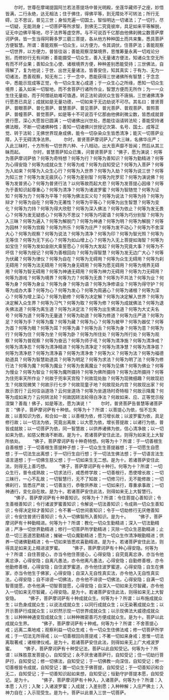 <!-- { "loadSidebar": true } -->
　　尔时，世尊在摩竭提国阿兰若法菩提场中普光明殿，坐莲华藏师子之座，妙悟皆满，二行永绝，达无相法；住于佛住，得佛平等，到无障处不可转法；所行无碍，立不思议，普见三世；身恒充遍一切国土，智恒明达一切诸法；了一切行，尽一切疑，无能测身；一切菩萨等所求智，到佛无二究竟彼岸，具足如来平等解脱，证无中边佛平等地，尽于法界等虚空界。与不可说百千亿那由他佛刹微尘数菩萨摩诃萨俱，皆一生当得阿耨多罗三藐三菩提，各从他方种种国土而共来集，悉具菩萨方便智慧。所谓：善能观察一切众生，以方便力，令其调伏，住菩萨法；善能观察一切世界，以方便力，普皆往诣；善能观察涅槃境界，思惟筹量永离一切戏论分别，而修妙行无有间断；善能摄受一切众生，善入无量诸方便法，知诸众生空无所有而不坏业果；善知众生心使、诸根境界方便，种种差别悉能受持；三世佛法，自得解了，复为他说；于世、出世无量诸法，皆善安住，知其真实；于有为、无为一切诸法，悉善观察，知无有二；于一念中，悉能获得三世诸佛所有智慧；于念念中，悉能示现成等正觉，令一切众生发心成道；于一众生心之所缘，悉知一切众生境界；虽入如来一切智地，而不舍菩萨行诸所作业，智慧方便而无所作；为一一众生住无量劫，而于阿僧祇劫难可值遇，转正法轮调伏众生皆不唐捐，三世诸佛清净行愿悉已具足；成就如是无量功德，一切如来于无边劫说不可尽。其名曰：普贤菩萨、普眼菩萨、普化菩萨、普慧菩萨、普见菩萨、普光菩萨、普观菩萨、普照菩萨、普幢菩萨、普觉菩萨。如是等十不可说百千亿那由他佛刹微尘数，皆悉成就普贤行愿，深心大愿皆已圆满；一切诸佛出兴世处，悉能往诣请转法轮；善能受持诸佛法眼，不断一切诸佛种性；善知一切诸佛兴世授记次第、名号、国土、成等正觉、转于法轮；无佛世界现身成佛，能令一切杂染众生皆悉清净；能灭一切菩萨业障，入于无碍清净法界。
　　尔时，普贤菩萨摩诃萨入广大三昧，名佛华庄严；入此三昧时，十方所有一切世界六种、十八相动，出大音声靡不皆闻；然后从其三昧而起。
　　尔时，普慧菩萨知众已集，问普贤菩萨言：“佛子，愿为演说：何等为菩萨摩诃萨依？何等为奇特想？何等为行？何等为善知识？何等为勤精进？何等为心得安隐？何等为成就众生？何等为戒？何等为自知受记？何等为入菩萨？何等为入如来？何等为入众生心行？何等为入世界？何等为入劫？何等为说三世？何等为知三世？何等为发无疲厌心？何等为差别智？何等为陀罗尼？何等为演说佛？何等为发普贤心？何等为普贤行法？以何等故而起大悲？何等为发菩提心因缘？何等为于善知识起尊重心？何等为清净？何等为诸波罗蜜？何等为智随觉？何等为证知？何等为力？何等为平等？何等为佛法实义句？何等为说法？何等为持？何等为辩才？何等为自在？何等为无著性？何等为平等心？何等为出生智慧？何等为变化？何等为力持？何等为得大欣慰？何等为深入佛法？何等为依止？何等为发无畏心？何等为发无疑惑心？何等为不思议？何等为巧密语？何等为巧分别智？何等为入三昧？何等为遍入？何等为解脱门？何等为神通？何等为明？何等为解脱？何等为园林？何等为宫殿？何等为所乐？何等为庄严？何等为发不动心？何等为不舍深大心？何等为观察？何等为说法？何等为清净？何等为印？何等为智光照？何等为无等住？何等为无下劣心？何等为如山增上心？何等为入无上菩提如海智？何等为如宝住？何等为发如金刚大乘誓愿心？何等为大发起？何等为究竟大事？何等为不坏信？何等为授记？何等为善根回向？何等为得智慧？何等为发无边广大心？何等为伏藏？何等为律仪？何等为自在？何等为无碍用？何等为众生无碍用？何等为刹无碍用？何等为法无碍用？何等为身无碍用？何等为愿无碍用？何等为境界无碍用？何等为智无碍用？何等为神通无碍用？何等为神力无碍用？何等为力无碍用？何等为游戏？何等为境界？何等为力？何等为无畏？何等为不共法？何等为业？何等为身？何等为身业？何等为身？何等为语？何等为净修语业？何等为得守护？何等为成办大事？何等为心？何等为发心？何等为周遍心？何等为诸根？何等为深心？何等为增上深心？何等为勤修？何等为决定解？何等为决定解入世界？何等为决定解入众生界？何等为习气？何等为取？何等为修？何等为成就佛法？何等为退失佛法道？何等为离生道？何等为决定法？何等为出生佛法道？何等为大丈夫名号？何等为道？何等为无量道？何等为助道？何等为修道？何等为庄严道？何等为足？何等为手？何等为腹？何等为藏？何等为心？何等为被甲？何等为器仗？何等为首？何等为眼？何等为耳？何等为鼻？何等为舌？何等为身？何等为意？何等为行？何等为住？何等为坐？何等为卧？何等为所住处？何等为所行处？何等为观察？何等为普观察？何等为奋迅？何等为师子吼？何等为清净施？何等为清净戒？何等为清净忍？何等为清净精进？何等为清净定？何等为清净慧？何等为清净慈？何等为清净悲？何等为清净喜？何等为清净舍？何等为义？何等为法？何等为福德助道具？何等为智慧助道具？何等为明足？何等为求法？何等为明了法？何等为修行法？何等为魔？何等为魔业？何等为舍离魔业？何等为见佛？何等为佛业？何等为慢业？何等为智业？何等为魔所摄持？何等为佛所摄持？何等为法所摄持？何等为住兜率天所作业？何故于兜率天宫殁？何故现处胎？何等为现微细趣？何故现初生？何故现微笑？何故示行七步？何故现童子地？何故现处内宫？何故现出家？何故示苦行？云何往诣道场？云何坐道场？何等为坐道场时奇特相？何故示降魔？何等为成如来力？云何转法轮？何故因转法轮得白净法？何故如来、应、正等觉示般涅槃？善哉！佛子，如是等法，愿为演说！”
　　尔时，普贤菩萨告普慧等诸菩萨言：“佛子，菩萨摩诃萨有十种依。何等为十？所谓：以菩提心为依，恒不忘失故；以善知识为依，和合如一故；以善根为依，修习增长故；以波罗蜜为依，具足修行故；以一切法为依，究竟出离故；以大愿为依，增长菩提故；以诸行为依，普皆成就故；以一切菩萨为依，同一智慧故；以供养诸佛为依，信心清净故；以一切如来为依，如慈父教诲不断故。是为十。若诸菩萨安住此法，则得为如来无上大智所依处。
　　“佛子，菩萨摩诃萨有十种奇特想。何等为十？所谓：于一切善根生自善根想；于一切善根生菩提种子想；于一切众生生菩提器想；于一切愿生自愿想；于一切法生出离想；于一切行生自行想；于一切法生佛法想；于一切语言法生语言道想；于一切佛生慈父想；于一切如来生无二想。是为十。若诸菩萨安住此法，则得无上善巧想。
　　“佛子，菩萨摩诃萨有十种行。何等为十？所谓：一切众生行，普令成熟故；一切求法行，咸悉修学故；一切善根行，悉使增长故；一切三昧行，一心不乱故；一切智慧行，无不了知故；一切修习行，无不能修故；一切佛刹行，皆悉庄严故；一切善友行，恭敬供养故；一切如来行，尊重承事故；一切神通行，变化自在故。是为十。若诸菩萨安住此法，则得如来无上大智慧行。
　　“佛子，菩萨摩诃萨有十种善知识。何等为十？所谓：令住菩提心善知识；令生善根善知识；令行诸波罗蜜善知识；令解说一切法善知识；令成熟一切众生善知识；令得决定辩才善知识；令不著一切世间善知识；令于一切劫修行无厌倦善知识；令安住普贤行善知识；令入一切佛智所入善知识。是为十。
　　“佛子，菩萨摩诃萨有十种勤精进。何等为十？所谓：教化一切众生勤精进；深入一切法勤精进；严净一切世界勤精进；修行一切菩萨所学勤精进；灭除一切众生恶勤精进；止息一切三恶道苦勤精进；摧破一切众魔勤精进；愿为一切众生作清净眼勤精进；供养一切诸佛勤精进；令一切如来皆悉欢喜勤精进。是为十。若诸菩萨安住此法，则得具足如来无上精进波罗蜜。
　　“佛子，菩萨摩诃萨有十种心得安隐。何等为十？所谓：自住菩提心，亦当令他住菩提心，心得安隐；自究竟离忿诤，亦当令他离忿诤，心得安隐；自离凡愚法，亦令他离凡愚法，心得安隐；自勤修善根，亦令他勤修善根，心得安隐；自住波罗蜜道，亦令他住波罗蜜道，心得安隐；自生在佛家，亦当令他生于佛家，心得安隐；自深入无自性真实法，亦令他入无自性真实法，心得安隐；自不诽谤一切佛法，亦令他不诽谤一切佛法，心得安隐；自满一切智菩提愿，亦令他满一切智菩提愿，心得安隐；自深入一切如来无尽智藏，亦令他入一切如来无尽智藏，心得安隐。是为十。若诸菩萨安住此法，则得如来无上大智安隐。
　　“佛子，菩萨摩诃萨有十种成就众生。何等为十？所谓：以布施成就众生；以色身成就众生；以说法成就众生；以同行成就众生；以无染著成就众生；以开示菩萨行成就众生；以炽然示现一切世界成就众生；以示现佛法大威德成就众生；以种种神通变现成就众生；以种种微密善巧方便成就众生。是为十。菩萨以此成就众生界。
　　“佛子，菩萨摩诃萨有十种戒。何等为十？所谓：不舍菩提心戒；远离二乘地戒；观察利益一切众生戒；令一切众生住佛法戒；修一切菩萨所学戒；于一切法无所得戒；以一切善根回向菩提戒；不著一切如来身戒；思惟一切法离取著戒；诸根律仪戒。是为十。若诸菩萨安住此法，则得如来无上广大戒波罗蜜。
　　“佛子，菩萨摩诃萨有十种受记法，菩萨以此自知受记。何等为十？所谓：以殊胜意发菩提心，自知受记；永不厌舍诸菩萨行，自知受记；住一切劫行菩萨行，自知受记；修一切佛法，自知受记；于一切佛教一向深信，自知受记；修一切善根皆令成就，自知受记；置一切众生于佛菩提，自知受记；于一切善知识和合无二，自知受记；于一切善知识起如来想，自知受记；恒勤守护菩提本愿，自知受记。是为十。
　　“佛子，菩萨摩诃萨有十种入，入诸菩萨。何等为十？所谓：入本愿；入行；入聚；入诸波罗蜜；入成就；入差别愿；入种种解；入庄严佛土；入神力自在；入示现受生。是为十。菩萨以此普入三世一切菩萨。
